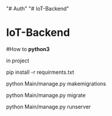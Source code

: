 "# Auth" 
"# IoT-Backend" 
# IoT-Backend

#How to
__python3__

in project

pip install -r requirments.txt

python Main/manage.py makemigrations

python Main/manage.py migrate

python Main/manage.py runserver
